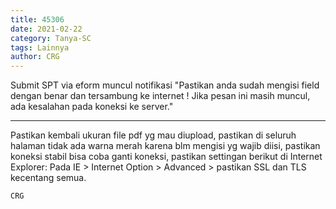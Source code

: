 ```yaml
---
title: 45306
date: 2021-02-22
category: Tanya-SC
tags: Lainnya
author: CRG
---
```


Submit SPT via eform muncul notifikasi "Pastikan anda sudah mengisi field dengan benar dan tersambung ke internet ! Jika pesan ini masih muncul, ada kesalahan pada koneksi ke server."

---

Pastikan kembali ukuran file pdf yg mau diupload, pastikan di seluruh halaman tidak ada warna merah karena blm mengisi yg wajib diisi, pastikan koneksi stabil bisa coba ganti koneksi, pastikan settingan berikut di Internet Explorer: Pada IE > Internet Option > Advanced > pastikan SSL dan TLS kecentang semua.

`CRG`
